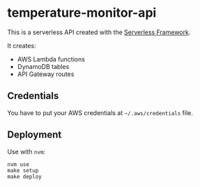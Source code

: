 # temperature-monitor-api

This is a serverless API created with the [Serverless Framework](https://serverless.com/).

It creates:

- AWS Lambda functions
- DynamoDB tables
- API Gateway routes


## Credentials

You have to put your AWS credentials at `~/.aws/credentials` file.

## Deployment

Use with `nvm`:

```
nvm use
make setup
make deploy
```
